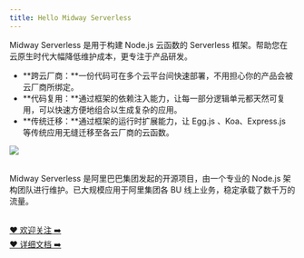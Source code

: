 ```yaml
---
title: Hello Midway Serverless
---
```


Midway Serverless 是用于构建 Node.js 云函数的 Serverless 框架。帮助您在云原生时代大幅降低维护成本，更专注于产品研发。<br />

- **跨云厂商：**一份代码可在多个云平台间快速部署，不用担心你的产品会被云厂商所绑定。
- **代码复用：**通过框架的依赖注入能力，让每一部分逻辑单元都天然可复用，可以快速方便地组合以生成复杂的应用。
- **传统迁移：**通过框架的运行时扩展能力，让 Egg.js 、Koa、Express.js 等传统应用无缝迁移至各云厂商的云函数。
<image src="midway/fancybox/blank.gif">

<br />Midway Serverless 是阿里巴巴集团发起的开源项目，由一个专业的 Node.js 架构团队进行维护。已大规模应用于阿里集团各 BU 线上业务，稳定承载了数千万的流量。

<br />[ ❤️ 欢迎关注 ➡️](https://github.com/midwayjs/midway-faas)
<br />[ ❤️ 详细文档 ➡️](https://www.yuque.com/midwayjs/faas/quick_start)

